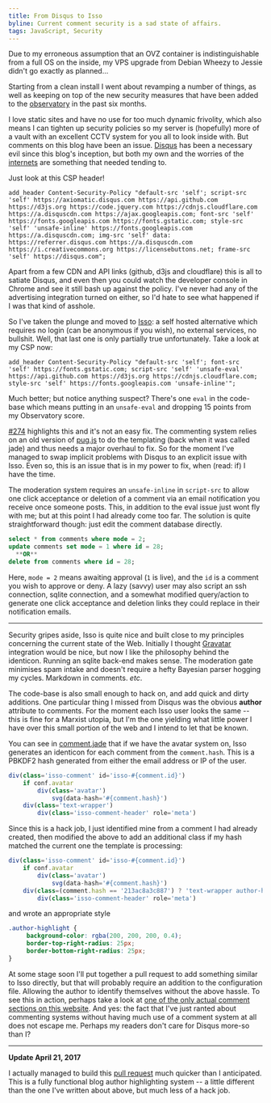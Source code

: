```yaml
---
title: From Disqus to Isso
byline: Current comment security is a sad state of affairs.
tags: JavaScript, Security
---
```


Due to my erroneous assumption that an OVZ container is indistinguishable from a full OS on the inside, my VPS upgrade from Debian Wheezy to Jessie didn't go exactly as planned...

Starting from a clean install I went about revamping a number of things, as well as keeping on top of the new security measures that have been added to the [observatory](https://observatory.mozilla.org) in the past six months.

I love static sites and have no use for too much dynamic frivolity, which also means I can tighten up security policies so my server is (hopefully) more of a vault with an excellent CCTV system for you all to look inside with.
But comments on this blog have been an issue.
[Disqus](https://disqus.com) has been a necessary evil since this blog's inception, but both my own and the worries of the [internets](https://stiobhart.net/2017-02-21-disqusting/) are something that needed tending to. <!--BLURB--> &nbsp;

Just look at this CSP header!

```
add_header Content-Security-Policy "default-src 'self'; script-src 'self' https://axiomatic.disqus.com https://api.github.com https://d3js.org https://code.jquery.com https://cdnjs.cloudflare.com https://a.disquscdn.com https://ajax.googleapis.com; font-src 'self' https://fonts.googleapis.com https://fonts.gstatic.com; style-src 'self' 'unsafe-inline' https://fonts.googleapis.com https://a.disquscdn.com; img-src 'self' data: https://referrer.disqus.com https://a.disquscdn.com https://i.creativecommons.org https://licensebuttons.net; frame-src 'self' https://disqus.com";
```

Apart from a few CDN and API links (github, d3js and cloudflare) this is all to satiate Disqus, and even then you could watch the developer console in Chrome and see it still bash up against the policy.
I've never had any of the advertising integration turned on either, so I'd hate to see what happened if I was that kind of asshole.

So I've taken the plunge and moved to [Isso](https://posativ.org/isso/): a self hosted alternative which requires no login (can be anonymous if you wish), no external services, no bullshit.
Well, that last one is only partially true unfortunately.
Take a look at my CSP now:

```
add_header Content-Security-Policy "default-src 'self'; font-src 'self' https://fonts.gstatic.com; script-src 'self' 'unsafe-eval' https://api.github.com https://d3js.org https://cdnjs.cloudflare.com; style-src 'self' https://fonts.googleapis.com 'unsafe-inline'";
```

Much better; but notice anything suspect? There's one `eval` in the code-base which means putting in an `unsafe-eval` and dropping 15 points from my Observatory score.

[#274](https://github.com/posativ/isso/issues/274) highlights this and it's not an easy fix.
The commenting system relies on an old version of [pug.js](https://pugjs.org/api/getting-started.html) to do the templating (back when it was called jade) and thus needs a major overhaul to fix.
So for the moment I've managed to swap implicit problems with Disqus to an explicit issue with Isso.
Even so, this is an issue that is in my power to fix, when (read: if) I have the time.

The moderation system requires an `unsafe-inline` in `script-src` to allow one click acceptance or deletion of a comment via an email notification you receive once someone posts.
This, in addition to the eval issue just wont fly with me; but at this point I had already come too far.
The solution is quite straightforward though: just edit the comment database directly.

``` sql
select * from comments where mode = 2;
update comments set mode = 1 where id = 28;
  **OR**
delete from comments where id = 28;
```

Here, `mode = 2` means awaiting approval (`1` is live), and the `id` is a comment you wish to approve or deny.
A lazy (savvy) user may also script an ssh connection, sqlite connection, and a somewhat modified query/action to generate one click acceptance and deletion links they could replace in their notification emails.

---

Security gripes aside, Isso is quite nice and built close to my principles concerning the current state of the Web.
Initially I thought [Gravatar](https://secure.gravatar.com/) integration would be nice, but now I like the philosophy behind the identicon.
Running an sqlite back-end makes sense.
The moderation gate minimises spam intake and doesn't require a hefty Bayesian parser hogging my cycles.
Markdown in comments. *etc*.

The code-base is also small enough to hack on, and add quick and dirty additions.
One particular thing I missed from Disqus was the obvious **author** attribute to comments.
For the moment each Isso user looks the same -- this is fine for a Marxist utopia, but I'm the one yielding what little power I have over this small portion of the web and I intend to let that be known.

You can see in [comment.jade](https://github.com/posativ/isso/blob/d37b5bb030701a601854e463c1789325084ce10b/isso/js/app/text/comment.jade) that if we have the avatar system on, Isso generates an identicon for each comment from the `comment.hash`.
This is a PBKDF2 hash generated from either the email address or IP of the user.

``` javascript
div(class='isso-comment' id='isso-#{comment.id}')
    if conf.avatar
        div(class='avatar')
            svg(data-hash='#{comment.hash}')
    div(class='text-wrapper')
        div(class='isso-comment-header' role='meta')
```

Since this is a hack job, I just identified mine from a comment I had already created, then modified the above to add an additional class if my hash matched the current one the template is processing:

``` javascript
div(class='isso-comment' id='isso-#{comment.id}')
    if conf.avatar
        div(class='avatar')
            svg(data-hash='#{comment.hash}')
    div(class=(comment.hash == '213ac8a3c887') ? 'text-wrapper author-highlight' : 'text-wrapper')
        div(class='isso-comment-header' role='meta')
```

and wrote an appropriate style

``` css
.author-highlight {
￼    background-color: rgba(200, 200, 200, 0.4);
￼    border-top-right-radius: 25px;
￼    border-bottom-right-radius: 25px;
}
```

At some stage soon I'll put together a pull request to add something similar to Isso directly, but that will probably require an addition to the configuration file. Allowing the author to identify themselves without the above hassle.
To see this in action, perhaps take a look at [one of the only actual comment sections on this website](https://axiomatic.neophilus.net/posts/2014-11-22-converting-4k-content-for-samsung-uhd-televisions.html).
And yes: the fact that I've just ranted about commenting systems without having much use of a comment system at all does not escape me.
Perhaps my readers don't care for Disqus more-so than I?

---

**Update April 21, 2017**

I actually managed to build this [pull request](https://github.com/posativ/isso/pull/321) much quicker than I anticipated.
This is a fully functional blog author highlighting system -- a little different than the one I've written about above, but much less of a hack job.

